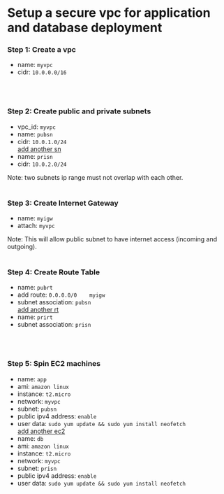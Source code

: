 # Setup a secure vpc for application and database deployment

### Step 1: Create a vpc
- name: `myvpc`
- cidr: `10.0.0.0/16`
<br>
<br>

### Step 2: Create public and private subnets
- vpc_id: `myvpc`
- name: `pubsn`
- cidr: `10.0.1.0/24`  
<ins> add another sn </ins>
- name: `prisn`
- cidr: `10.0.2.0/24`

Note: two subnets ip range must not overlap with each other.
<br>
<br>

### Step 3: Create Internet Gateway
- name: `myigw`
- attach: `myvpc`

Note: This will allow public subnet to have internet access (incoming and outgoing).
<br>
<br>

### Step 4: Create Route Table
- name: `pubrt`
- add route: `0.0.0.0/0    myigw`
- subnet association: `pubsn`  
<ins> add another rt </ins>
- name: `prirt`
- subnet association: `prisn`
<br>
<br>

### Step 5: Spin EC2 machines
- name: `app`
- ami: `amazon linux`
- instance: `t2.micro`
- network: `myvpc`
- subnet: `pubsn`
- public ipv4 address: `enable`
- user data: `sudo yum update && sudo yum install neofetch`  
<ins> add another ec2 </ins>
- name: `db`
- ami: `amazon linux`
- instance: `t2.micro`
- network: `myvpc`
- subnet: `prisn`
- public ipv4 address: `enable`
- user data: `sudo yum update && sudo yum install neofetch`
<br>
<br>
